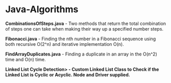 # Java-Algorithms
<b>CombinationsOfSteps.java</b> -  Two methods that return the total combination of steps one can take when making their way up a specified number steps.

<b>Fibonacci.java</b> - Finding the nth number in a Fibonacci sequence using both recursive O(2^n) and iterative implementation O(n).

<b>FindArrayDuplicates.java</b> - Finding a duplicate in an array in the O(n^2) time and O(n) time.

<b> Linked List Cycle Detection> - Custom Linked List Class to Check if the Linked List is Cyclic or Acyclic. Node and Driver supplied.

